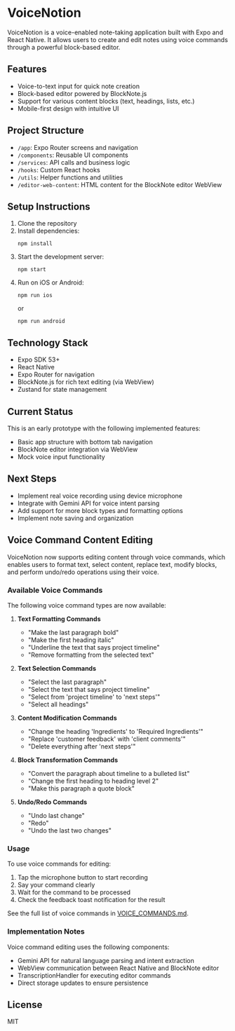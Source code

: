 # VoiceNotion

VoiceNotion is a voice-enabled note-taking application built with Expo and React Native. It allows users to create and edit notes using voice commands through a powerful block-based editor.

## Features

- Voice-to-text input for quick note creation
- Block-based editor powered by BlockNote.js
- Support for various content blocks (text, headings, lists, etc.)
- Mobile-first design with intuitive UI

## Project Structure

- `/app`: Expo Router screens and navigation
- `/components`: Reusable UI components
- `/services`: API calls and business logic
- `/hooks`: Custom React hooks
- `/utils`: Helper functions and utilities
- `/editor-web-content`: HTML content for the BlockNote editor WebView

## Setup Instructions

1. Clone the repository
2. Install dependencies:
   ```
   npm install
   ```
3. Start the development server:
   ```
   npm start
   ```
4. Run on iOS or Android:
   ```
   npm run ios
   ```
   or
   ```
   npm run android
   ```

## Technology Stack

- Expo SDK 53+
- React Native
- Expo Router for navigation
- BlockNote.js for rich text editing (via WebView)
- Zustand for state management

## Current Status

This is an early prototype with the following implemented features:

- Basic app structure with bottom tab navigation
- BlockNote editor integration via WebView
- Mock voice input functionality

## Next Steps

- Implement real voice recording using device microphone
- Integrate with Gemini API for voice intent parsing
- Add support for more block types and formatting options
- Implement note saving and organization

## Voice Command Content Editing

VoiceNotion now supports editing content through voice commands, which enables users to format text, select content, replace text, modify blocks, and perform undo/redo operations using their voice.

### Available Voice Commands

The following voice command types are now available:

1. **Text Formatting Commands**

   - "Make the last paragraph bold"
   - "Make the first heading italic"
   - "Underline the text that says project timeline"
   - "Remove formatting from the selected text"

2. **Text Selection Commands**

   - "Select the last paragraph"
   - "Select the text that says project timeline"
   - "Select from 'project timeline' to 'next steps'"
   - "Select all headings"

3. **Content Modification Commands**

   - "Change the heading 'Ingredients' to 'Required Ingredients'"
   - "Replace 'customer feedback' with 'client comments'"
   - "Delete everything after 'next steps'"

4. **Block Transformation Commands**

   - "Convert the paragraph about timeline to a bulleted list"
   - "Change the first heading to heading level 2"
   - "Make this paragraph a quote block"

5. **Undo/Redo Commands**
   - "Undo last change"
   - "Redo"
   - "Undo the last two changes"

### Usage

To use voice commands for editing:

1. Tap the microphone button to start recording
2. Say your command clearly
3. Wait for the command to be processed
4. Check the feedback toast notification for the result

See the full list of voice commands in [VOICE_COMMANDS.md](./VOICE_COMMANDS.md).

### Implementation Notes

Voice command editing uses the following components:

- Gemini API for natural language parsing and intent extraction
- WebView communication between React Native and BlockNote editor
- TranscriptionHandler for executing editor commands
- Direct storage updates to ensure persistence

## License

MIT
